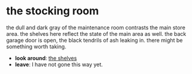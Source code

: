 # the stocking room

the dull and dark gray of the maintenance room contrasts the main store area. the shelves here reflect the state of the main area as well. the back garage door is open, the black tendrils of ash leaking in. there might be something worth taking.

- **look around**: [the shelves](the-shelves-wmgctr.md)
- **leave**: I have not gone this way yet.
